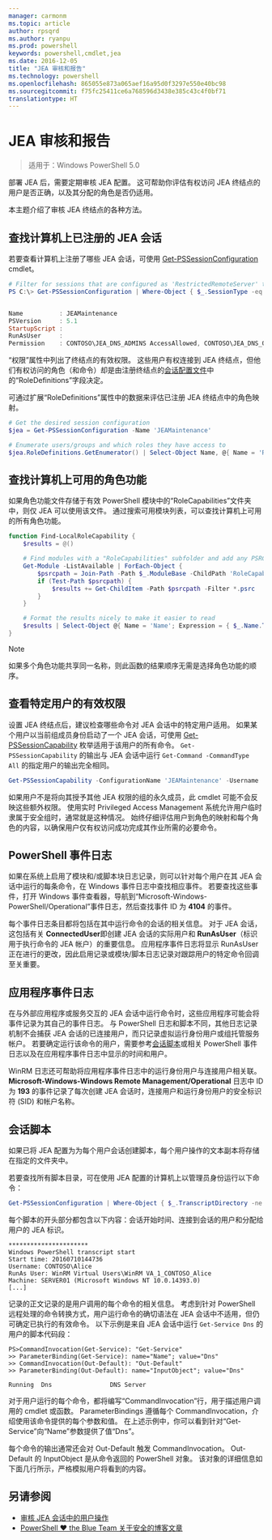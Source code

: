 ```yaml
---
manager: carmonm
ms.topic: article
author: rpsqrd
ms.author: ryanpu
ms.prod: powershell
keywords: powershell,cmdlet,jea
ms.date: 2016-12-05
title: "JEA 审核和报告"
ms.technology: powershell
ms.openlocfilehash: 865055e873a065aef16a95d0f3297e550e40bc98
ms.sourcegitcommit: f75fc25411ce6a768596d3438e385c43c4f0bf71
translationtype: HT
---
```

# <a name="auditing-and-reporting-on-jea"></a>JEA 审核和报告

> 适用于：Windows PowerShell 5.0

部署 JEA 后，需要定期审核 JEA 配置。
这可帮助你评估有权访问 JEA 终结点的用户是否正确，以及其分配的角色是否仍适用。

本主题介绍了审核 JEA 终结点的各种方法。

## <a name="find-registered-jea-sessions-on-a-machine"></a>查找计算机上已注册的 JEA 会话

若要查看计算机上注册了哪些 JEA 会话，可使用 [Get-PSSessionConfiguration](https://msdn.microsoft.com/en-us/powershell/reference/5.1/microsoft.powershell.core/get-pssessionconfiguration) cmdlet。

```powershell
# Filter for sessions that are configured as 'RestrictedRemoteServer' to find JEA-like session configurations
PS C:\> Get-PSSessionConfiguration | Where-Object { $_.SessionType -eq 'RestrictedRemoteServer' }


Name          : JEAMaintenance
PSVersion     : 5.1
StartupScript :
RunAsUser     :
Permission    : CONTOSO\JEA_DNS_ADMINS AccessAllowed, CONTOSO\JEA_DNS_OPERATORS AccessAllowed, CONTOSO\JEA_DNS_AUDITORS AccessAllowed
```

“权限”属性中列出了终结点的有效权限。
这些用户有权连接到 JEA 终结点，但他们有权访问的角色（和命令）却是由注册终结点的[会话配置文件](session-configurations.md)中的“RoleDefinitions”字段决定。

可通过扩展“RoleDefinitions”属性中的数据来评估已注册 JEA 终结点中的角色映射。

```powershell
# Get the desired session configuration
$jea = Get-PSSessionConfiguration -Name 'JEAMaintenance'

# Enumerate users/groups and which roles they have access to
$jea.RoleDefinitions.GetEnumerator() | Select-Object Name, @{ Name = 'Role Capabilities'; Expression = { $_.Value.RoleCapabilities } }
```

## <a name="find-available-role-capabilities-on-the-machine"></a>查找计算机上可用的角色功能

如果角色功能文件存储于有效 PowerShell 模块中的“RoleCapabilities”文件夹中，则仅 JEA 可以使用该文件。
通过搜索可用模块列表，可以查找计算机上可用的所有角色功能。

```powershell
function Find-LocalRoleCapability {
    $results = @()

    # Find modules with a "RoleCapabilities" subfolder and add any PSRC files to the result set
    Get-Module -ListAvailable | ForEach-Object {
        $psrcpath = Join-Path -Path $_.ModuleBase -ChildPath 'RoleCapabilities'
        if (Test-Path $psrcpath) {
            $results += Get-ChildItem -Path $psrcpath -Filter *.psrc
        }
    }

    # Format the results nicely to make it easier to read
    $results | Select-Object @{ Name = 'Name'; Expression = { $_.Name.TrimEnd('.psrc') }}, @{ Name = 'Path'; Expression = { $_.FullName }} | Sort-Object Name
}
```

> [!NOTE]
> 如果多个角色功能共享同一名称，则此函数的结果顺序无需是选择角色功能的顺序。

## <a name="check-effective-rights-for-a-specific-user"></a>查看特定用户的有效权限

设置 JEA 终结点后，建议检查哪些命令对 JEA 会话中的特定用户适用。
如果某个用户以当前组成员身份启动了一个 JEA 会话，可使用 [Get-PSSessionCapability](https://msdn.microsoft.com/powershell/reference/5.1/microsoft.powershell.core/Get-PSSessionCapability) 枚举适用于该用户的所有命令。
`Get-PSSessionCapability` 的输出与 JEA 会话中运行 `Get-Command -CommandType All` 的指定用户的输出完全相同。

```powershell
Get-PSSessionCapability -ConfigurationName 'JEAMaintenance' -Username 'CONTOSO\Alice'
```

如果用户不是将向其授予其他 JEA 权限的组的永久成员，此 cmdlet 可能不会反映这些额外权限。
使用实时 Privileged Access Management 系统允许用户临时隶属于安全组时，通常就是这种情况。
始终仔细评估用户到角色的映射和每个角色的内容，以确保用户仅有权访问成功完成其作业所需的必要命令。

## <a name="powershell-event-logs"></a>PowerShell 事件日志

如果在系统上启用了模块和/或脚本块日志记录，则可以针对每个用户在其 JEA 会话中运行的每条命令，在 Windows 事件日志中查找相应事件。
若要查找这些事件，打开 Windows 事件查看器，导航到“Microsoft-Windows-PowerShell/Operational”事件日志，然后查找事件 ID 为 **4104** 的事件。

每个事件日志条目都将包括在其中运行命令的会话的相关信息。
对于 JEA 会话，这包括有关 **ConnectedUser**即创建 JEA 会话的实际用户和 **RunAsUser**（标识用于执行命令的 JEA 帐户）的重要信息。
应用程序事件日志将显示 RunAsUser 正在进行的更改，因此启用记录或模块/脚本日志记录对跟踪用户的特定命令回调至关重要。

## <a name="application-event-logs"></a>应用程序事件日志

在与外部应用程序或服务交互的 JEA 会话中运行命令时，这些应用程序可能会将事件记录为其自己的事件日志。
与 PowerShell 日志和脚本不同，其他日志记录机制不会捕获 JEA 会话的已连接用户，而只记录虚拟运行身份用户或组托管服务帐户。
若要确定运行该命令的用户，需要参考[会话脚本](#session-transcripts)或相关 PowerShell 事件日志以及在应用程序事件日志中显示的时间和用户。

WinRM 日志还可帮助将应用程序事件日志中的运行身份用户与连接用户相关联。
**Microsoft-Windows-Windows Remote Management/Operational** 日志中 ID 为 **193** 的事件记录了每次创建 JEA 会话时，连接用户和运行身份用户的安全标识符 (SID) 和帐户名称。

## <a name="session-transcripts"></a>会话脚本

如果已将 JEA 配置为为每个用户会话创建脚本，每个用户操作的文本副本将存储在指定的文件夹中。

若要查找所有脚本目录，可在使用 JEA 配置的计算机上以管理员身份运行以下命令：

```powershell
Get-PSSessionConfiguration | Where-Object { $_.TranscriptDirectory -ne $null } | Format-Table Name, TranscriptDirectory
```

每个脚本的开头部分都包含以下内容：会话开始时间、连接到会话的用户和分配给用户的 JEA 标识。

```
**********************
Windows PowerShell transcript start
Start time: 20160710144736
Username: CONTOSO\Alice
RunAs User: WinRM Virtual Users\WinRM VA_1_CONTOSO_Alice
Machine: SERVER01 (Microsoft Windows NT 10.0.14393.0)
[...]
```

记录的正文记录的是用户调用的每个命令的相关信息。
考虑到针对 PowerShell 远程处理的命令转换方式，用户运行命令的确切语法在 JEA 会话中不适用，但仍可确定已执行的有效命令。
以下示例是来自 JEA 会话中运行 `Get-Service Dns` 的用户的脚本代码段：

```
PS>CommandInvocation(Get-Service): "Get-Service"
>> ParameterBinding(Get-Service): name="Name"; value="Dns"
>> CommandInvocation(Out-Default): "Out-Default"
>> ParameterBinding(Out-Default): name="InputObject"; value="Dns"

Running  Dns                DNS Server
```

对于用户运行的每个命令，都将编写“CommandInvocation”行，用于描述用户调用的 cmdlet 或函数。
ParameterBindings 遵循每个 CommandInvocation，介绍使用该命令提供的每个参数和值。
在上述示例中，你可以看到针对“Get-Service”向“Name”参数提供了值“Dns”。

每个命令的输出通常还会对 Out-Default 触发 CommandInvocation。 Out-Default 的 InputObject 是从命令返回的 PowerShell 对象。
该对象的详细信息如下面几行所示，严格模拟用户将看到的内容。

## <a name="see-also"></a>另请参阅

- [审核 JEA 会话中的用户操作](audit-and-report.md)
- [PowerShell ♥ the Blue Team 关于安全的博客文章](https://blogs.msdn.microsoft.com/powershell/2015/06/09/powershell-the-blue-team/)